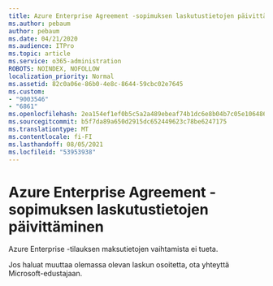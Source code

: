 ```yaml
---
title: Azure Enterprise Agreement -sopimuksen laskutustietojen päivittäminen
ms.author: pebaum
author: pebaum
ms.date: 04/21/2020
ms.audience: ITPro
ms.topic: article
ms.service: o365-administration
ROBOTS: NOINDEX, NOFOLLOW
localization_priority: Normal
ms.assetid: 82c0a06e-86b0-4e8c-8644-59cbc02e7645
ms.custom:
- "9003546"
- "6861"
ms.openlocfilehash: 2ea154ef1ef0b5c5a2a489ebeaf74b1dc6e8b04b7c05e1064869cc99262c9823
ms.sourcegitcommit: b5f7da89a650d2915dc652449623c78be6247175
ms.translationtype: MT
ms.contentlocale: fi-FI
ms.lasthandoff: 08/05/2021
ms.locfileid: "53953938"
---
```

# <a name="update-billing-info-under-azure-enterprise-agreement"></a>Azure Enterprise Agreement -sopimuksen laskutustietojen päivittäminen

Azure Enterprise -tilauksen maksutietojen vaihtamista ei tueta.

Jos haluat muuttaa olemassa olevan laskun osoitetta, ota yhteyttä Microsoft-edustajaan.
